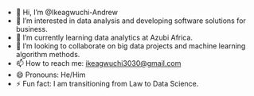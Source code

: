 - 👋 Hi, I’m @Ikeagwuchi-Andrew
- 👀 I’m interested in data analysis and developing software solutions for business.
- 🌱 I’m currently learning data analytics at Azubi Africa.
- 💞️ I’m looking to collaborate on big data projects and machine learning algorithm methods.
- 📫 How to reach me: ikeagwuchi3030@gmail.com
- 😄 Pronouns: He/Him
- ⚡ Fun fact: I am transitioning from Law to Data Science.

<!---
Ikeagwuchi-Andrew/Ikeagwuchi-Andrew is a ✨ special ✨ repository because its `README.md` (this file) appears on your GitHub profile.
You can click the Preview link to take a look at your changes.
--->
